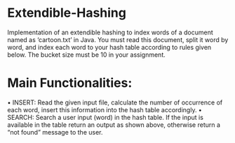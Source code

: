 # Extendible-Hashing
Implementation of an extendible hashing to index words of a document named as ‘cartoon.txt’ in Java. You must read this document, split it word by word, and index each word to your hash table according to rules given below. The bucket size must be 10 in your assignment. 

# Main Functionalities:
•	INSERT: Read the given input file, calculate the number of occurrence of each word, insert this information into the hash table accordingly.
•	SEARCH: Search a user input (word) in the hash table. If the input is available in the table return an output as shown above, otherwise return a “not found” message to the user.

